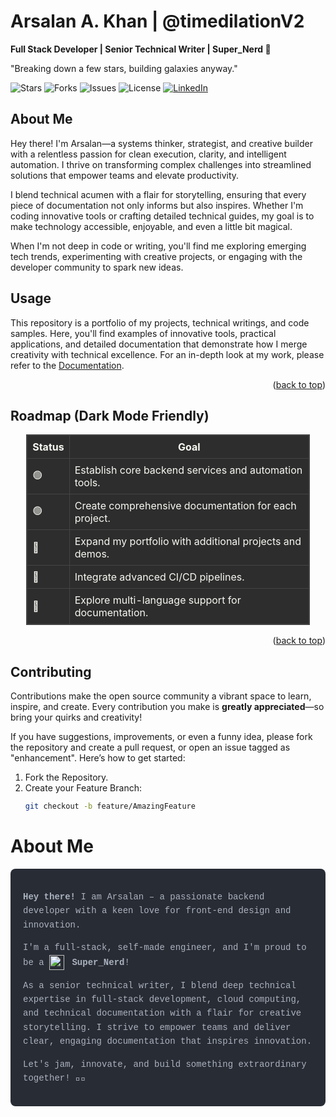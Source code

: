 # Arsalan A. Khan | @timedilationV2

**Full Stack Developer | Senior Technical Writer | Super_Nerd 🤖**

"Breaking down a few stars, building galaxies anyway."

![Stars](https://img.shields.io/github/stars/timedilationv2/timedilationv2?style=for-the-badge)
![Forks](https://img.shields.io/github/forks/timedilationv2/timedilationv2?style=for-the-badge)
![Issues](https://img.shields.io/github/issues/timedilationv2/timedilationv2?style=for-the-badge)
![License](https://img.shields.io/github/license/timedilationv2/timedilationv2?style=for-the-badge)
[![LinkedIn](https://img.shields.io/badge/LinkedIn-arsalankhan-blue?style=for-the-badge&logo=linkedin)](https://linkedin.com/in/arsalankhan)

## About Me

Hey there! I'm Arsalan—a systems thinker, strategist, and creative builder with a relentless passion for clean execution, clarity, and intelligent automation. I thrive on transforming complex challenges into streamlined solutions that empower teams and elevate productivity.

I blend technical acumen with a flair for storytelling, ensuring that every piece of documentation not only informs but also inspires. Whether I'm coding innovative tools or crafting detailed technical guides, my goal is to make technology accessible, enjoyable, and even a little bit magical.

When I'm not deep in code or writing, you'll find me exploring emerging tech trends, experimenting with creative projects, or engaging with the developer community to spark new ideas.

## Usage

This repository is a portfolio of my projects, technical writings, and code samples. Here, you'll find examples of innovative tools, practical applications, and detailed documentation that demonstrate how I merge creativity with technical excellence. For an in-depth look at my work, please refer to the [Documentation](https://example.com).

<p align="right">(<a href="#readme-top">back to top</a>)</p>

## Roadmap (Dark Mode Friendly)

<div align="center">
  <table style="width:90%; border-collapse: collapse; background-color: #2d2d2d; color: #f8f8f2; border: 1px solid #444;">
    <thead>
      <tr>
        <th style="padding: 8px; border: 1px solid #444;">Status</th>
        <th style="padding: 8px; border: 1px solid #444;">Goal</th>
      </tr>
    </thead>
    <tbody>
      <tr>
        <td style="padding: 8px; border: 1px solid #444;">🟢</td>
        <td style="padding: 8px; border: 1px solid #444;">Establish core backend services and automation tools.</td>
      </tr>
      <tr>
        <td style="padding: 8px; border: 1px solid #444;">🟢</td>
        <td style="padding: 8px; border: 1px solid #444;">Create comprehensive documentation for each project.</td>
      </tr>
      <tr>
        <td style="padding: 8px; border: 1px solid #444;">💚</td>
        <td style="padding: 8px; border: 1px solid #444;">Expand my portfolio with additional projects and demos.</td>
      </tr>
      <tr>
        <td style="padding: 8px; border: 1px solid #444;">💚</td>
        <td style="padding: 8px; border: 1px solid #444;">Integrate advanced CI/CD pipelines.</td>
      </tr>
      <tr>
        <td style="padding: 8px; border: 1px solid #444;">💚</td>
        <td style="padding: 8px; border: 1px solid #444;">Explore multi-language support for documentation.</td>
      </tr>
    </tbody>
  </table>
</div>

<p align="right">(<a href="#readme-top">back to top</a>)</p>

## Contributing

Contributions make the open source community a vibrant space to learn, inspire, and create. Every contribution you make is **greatly appreciated**—so bring your quirks and creativity!

If you have suggestions, improvements, or even a funny idea, please fork the repository and create a pull request, or open an issue tagged as "enhancement". Here’s how to get started:

1. Fork the Repository.
2. Create your Feature Branch:
   ```bash
   git checkout -b feature/AmazingFeature
# About Me

<div style="font-family: 'Courier New', monospace; background-color: #282c34; color: #abb2bf; padding: 20px; border-radius: 8px; line-height: 1.6;">
  <p>
    <strong>Hey there!</strong> I am Arsalan – a passionate backend developer with a keen love for front-end design and innovation.
  </p>
  <p>
    I'm a full-stack, self-made engineer, and I'm proud to be a 
    <img src="https://upload.wikimedia.org/wikipedia/commons/thumb/6/6a/Emoji_u1f913.svg/1200px-Emoji_u1f913.svg.png" alt="Super Nerd" style="width:24px; vertical-align:middle; margin-right:4px;">
    <strong>Super_Nerd</strong>!
  </p>
  <p>
    As a senior technical writer, I blend deep technical expertise in full-stack development, cloud computing, and technical documentation with a flair for creative storytelling. I strive to empower teams and deliver clear, engaging documentation that inspires innovation.
  </p>
  <p>
    Let's jam, innovate, and build something extraordinary together! 🚀🤘
  </p>
</div>
